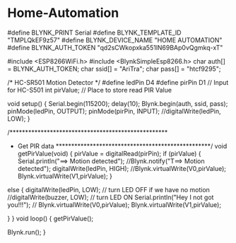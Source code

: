 # Home-Automation
#define BLYNK_PRINT Serial
#define BLYNK_TEMPLATE_ID &quot;TMPLQkEF9z57&quot;
#define BLYNK_DEVICE_NAME &quot;HOME AUTOMATION&quot;
#define BLYNK_AUTH_TOKEN &quot;qd2sCWkopxka551lN69BAp0vQgmkq-xT&quot;

#include &lt;ESP8266WiFi.h&gt;
#include &lt;BlynkSimpleEsp8266.h&gt;
char auth[] = BLYNK_AUTH_TOKEN;
char ssid[] = &quot;AriTra&quot;;
char pass[] = &quot;htcf9295&quot;;

/* HC-SR501 Motion Detector */
#define ledPin D4
#define pirPin D1 // Input for HC-S501
int pirValue; // Place to store read PIR Value

void setup()
{
Serial.begin(115200);
delay(10);
Blynk.begin(auth, ssid, pass);
pinMode(ledPin, OUTPUT);
pinMode(pirPin, INPUT);
//digitalWrite(ledPin, LOW);
}

/***************************************************
* Get PIR data
**************************************************/
void getPirValue(void)
{
pirValue = digitalRead(pirPin);
if (pirValue)
{
Serial.println(&quot;==&gt; Motion detected&quot;);
//Blynk.notify(&quot;T==&gt; Motion detected&quot;);
digitalWrite(ledPin, HIGH);
//Blynk.virtualWrite(V0,pirValue);
Blynk.virtualWrite(V1,pirValue);
}

else {
digitalWrite(ledPin, LOW); // turn LED OFF if we have no motion
//digitalWrite(buzzer, LOW); // turn LED ON
Serial.println(&quot;Hey I not got you!!!&quot;);
// Blynk.virtualWrite(V0,pirValue);
Blynk.virtualWrite(V1,pirValue);

}
}
void loop()
{
getPirValue();

Blynk.run();
}
